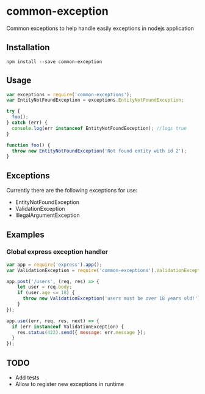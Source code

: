 common-exception
=========

Common exceptions to help handle easily exceptions in nodejs application

## Installation

`npm install --save common-exception`

## Usage

```javascript
var exceptions = require('common-exceptions');
var EntityNotFoundException = exceptions.EntityNotFoundException;

try {
  foo();
} catch (err) {
  console.log(err instanceof EntityNotFoundException); //logs true
}

function foo() {
  throw new EntityNotFoundException('Not found entity with id 2');
}
```

## Exceptions

Currently there are the following exceptions for use:

* EntityNotFoundException
* ValidationException
* IllegalArgumentException

## Examples

### Global express exception handler

```javascript
var app = require('express').app();
var ValidationException = require('common-exceptions').ValidationException;

app.post('/users', (req, res) => {
    let user = req.body;
    if (user.age <= 18) {
      throw new ValidationException('users must be over 18 years old!');
    }
});

app.use((err, req, res, next) => {
  if (err instanceof ValidationException) {
    res.status(422).send({ message: err.message });
  }
});
```

## TODO

* Add tests
* Allow to register new exceptions in runtime
